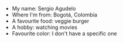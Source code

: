 * My name: Sergio Agudelo
* Where I'm from: Bogotá, Colombia
* A favourite food: veggie burger
* A hobby: watching movies
* Favourite color: I don't have a specific one
